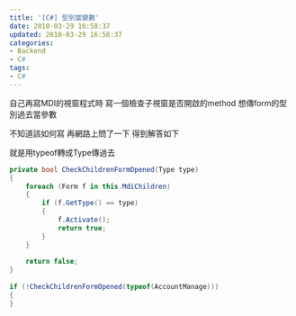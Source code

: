 ```yaml
---
title: '[C#] 型別當變數'
date: 2010-03-29 16:58:37
updated: 2010-03-29 16:58:37
categories:
- Backend
- C#
tags:
- C#
---
```

自己再寫MDI的視窗程式時
寫一個檢查子視窗是否開啟的method
想傳form的型別過去當參數

<!--more-->

不知道該如何寫
再網路上問了一下
得到解答如下

就是用typeof轉成Type傳過去
``` csharp
private bool CheckChildrenFormOpened(Type type)
{
    foreach (Form f in this.MdiChildren)
    {
        if (f.GetType() == type)
        {
            f.Activate();
            return true;
        }
    }
 
    return false;
}
 
if (!CheckChildrenFormOpened(typeof(AccountManage)))
{
}
```
